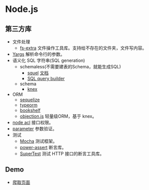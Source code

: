 # Node.js
## 第三方库
* 文件处理
  * [fs-extra](https://github.com/jprichardson/node-fs-extra) 文件操作工具库。支持给不存在的文件夹，文件写内容。
* [Yargs](https://www.npmjs.com/package/yargs) 解析命令行的参数。
* 语义化 SQL 字符串(SQL generation)
  * schemaless(不需要建表的Schema，就能生成SQL)
    * [squel](https://github.com/hiddentao/squel) [文档](https://hiddentao.com/squel/api.html)
    * [SQL query builder](https://github.com/dresende/node-sql-query)
  * schema
    * [knex](https://github.com/tgriesser/knex)
* ORM
  * [sequelize](https://github.com/sequelize/sequelize)
  * [typeorm](https://github.com/typeorm/typeorm)
  * [bookshelf](https://github.com/bookshelf/bookshelf)
  * [objection.js](https://github.com/Vincit/objection.js/) 轻量级ORM，基于 knex。
* [node acl](https://github.com/OptimalBits/node_acl) 接口权限。
* [parameter](https://github.com/node-modules/parameter) 参数验证。
* 测试
  * [Mocha](https://mochajs.org/) 测试框架。
  * [power-assert](https://github.com/power-assert-js/power-assert) 断言库。
  * [SuperTest](https://github.com/visionmedia/supertest) 测试 HTTP 接口的断言工具库。


## Demo
* [爬取页面](crawler)


